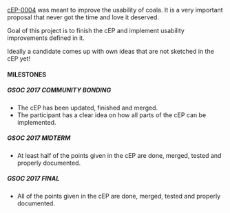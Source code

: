 [cEP-0004](https://github.com/coala/cEPs/pull/29/files) was meant to improve
the usability of coala. It is a very important proposal that never got the time
and love it deserved.

Goal of this project is to finish the cEP and implement usability improvements
defined in it.

Ideally a candidate comes up with own ideas that are not sketched in the cEP
yet!

#### MILESTONES

##### GSOC 2017 COMMUNITY BONDING

* The cEP has been updated, finished and merged.
* The participant has a clear idea on how all parts of the cEP can be implemented.

##### GSOC 2017 MIDTERM

* At least half of the points given in the cEP are done, merged, tested and properly documented.

##### GSOC 2017 FINAL

* All of the points given in the cEP are done, merged, tested and properly documented.
